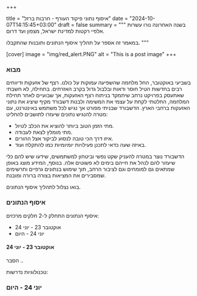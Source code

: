 +++

title = "איסוף נתוני פיקוד העורף - חרבות ברזל"
date = "2024-10-07T14:15:45+03:00"
draft = false
summary = """
בשנה האחרונה נורו עשרות אלפיי רקטות למדינת ישראל, מצפון ועד דרום.

במאמר זה אספר על תהליך איסוף הנתונים ותובנות שהתקבלו.
"""

[cover]
    image = "img/red_alert.PNG"
    alt = "This is a post image"
+++

### מבוא
בשביעי באוקטובר, החל מלחמה שהשפיעה עמוקות על כולנו. רצף של אזעקות ודיווחים רבים בחדשות הטיל חוסר ודאות ובלבול גדול בקרב האזרחים. בתחילה, לא חשבתי שאתעסק בפרויקט נרחב שיתמקד בניתוח רצף האזעקות, אך שבועיים לאחר תחילת המלחמה, החלטתי לקחת על עצמי את המשימה ולבנות דשבורד מקיף שיציג את נתוני האזעקות ברחבי הארץ. הדשבורד שבניתי מפורט אך נגיש לכל משתמש באינטרנט, עם מטרה להנגיש נתונים שיעזרו לתושבים להחליט:
 - מתי הזמן הטוב ביותר להוציא את הכלב לטיול.
- מתי מומלץ לצאת לעבודה.
- איזו דרך הכי טובה לנסוע לביקור אצל ההורים.
- באיזה שעה כדאי לתכנן פעילויות יומיומיות כמו להתקלח ועוד.

הדשבורד נוצר במטרה להעניק שקט נפשי וביטחון למשתמשים, שידעו שיש להם כלי שיעזור להם לנהל את חייהם בימים לא פשוטים אלה. בנוסף, המידע מוצג באופן שמתאים גם למומחים וגם לציבור הרחב, תוך שימוש בנתונים גרפיים ותרשימים שמסבירים את המציאות בצורה ברורה ומובנת.

בואו נצלול לתהליך איסוף הנתונים.

### איסוף הנתונים

איסוף הנתונים התחלק ל-2 חלקים מרכזים:

- אוקטובר 23 - יוני 24
- יוני 24 - היום

#### אוקטובר 23 - יוני 24 

הסבר ..

טכנולוגיות נדרשות:

### יוני 24 - היום